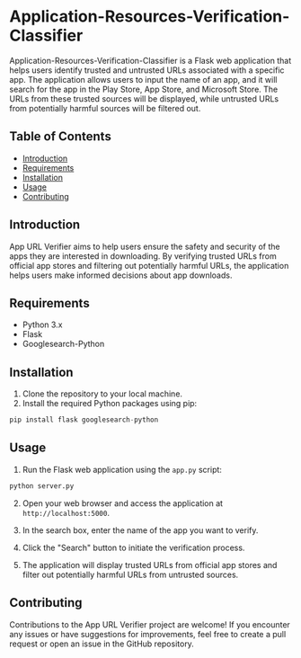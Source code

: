 # Application-Resources-Verification-Classifier

Application-Resources-Verification-Classifier is a Flask web application that helps users identify trusted and untrusted URLs associated with a specific app. The application allows users to input the name of an app, and it will search for the app in the Play Store, App Store, and Microsoft Store. The URLs from these trusted sources will be displayed, while untrusted URLs from potentially harmful sources will be filtered out.

## Table of Contents
- [Introduction](#introduction)
- [Requirements](#requirements)
- [Installation](#installation)
- [Usage](#usage)
- [Contributing](#contributing)

## Introduction
App URL Verifier aims to help users ensure the safety and security of the apps they are interested in downloading. By verifying trusted URLs from official app stores and filtering out potentially harmful URLs, the application helps users make informed decisions about app downloads.

## Requirements
- Python 3.x
- Flask
- Googlesearch-Python

## Installation
1. Clone the repository to your local machine.
2. Install the required Python packages using pip:
```python
pip install flask googlesearch-python
```

## Usage
1. Run the Flask web application using the `app.py` script:
```python
python server.py
```


2. Open your web browser and access the application at `http://localhost:5000`.

3. In the search box, enter the name of the app you want to verify.

4. Click the "Search" button to initiate the verification process.

5. The application will display trusted URLs from official app stores and filter out potentially harmful URLs from untrusted sources.

## Contributing
Contributions to the App URL Verifier project are welcome! If you encounter any issues or have suggestions for improvements, feel free to create a pull request or open an issue in the GitHub repository.

